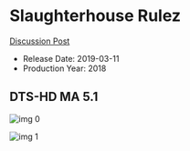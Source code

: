 # Slaughterhouse Rulez

[Discussion Post](https://www.avsforum.com/threads/bass-eq-for-filtered-movies.2995212/post-57720016)

* Release Date: 2019-03-11
* Production Year: 2018

## DTS-HD MA 5.1

![img 0](https://i.imgur.com/1oG26iz.jpg)

![img 1](https://i.imgur.com/SjkeRgX.jpg)


